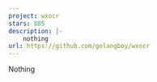 ```yaml
---
project: wxocr
stars: 885
description: |-
    nothing
url: https://github.com/golangboy/wxocr
---
```


Nothing

